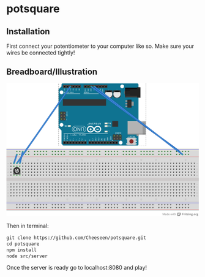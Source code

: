 potsquare
=========

Installation
--------------
First connect your potentiometer to your computer like so. Make sure your wires be connected tightly!

## Breadboard/Illustration

![pot-setup.png](pot-setup.png)

Then in terminal:
```
git clone https://github.com/Cheeseen/potsquare.git
cd potsquare
npm install
node src/server
```

Once the server is ready go to localhost:8080 and play!
    
